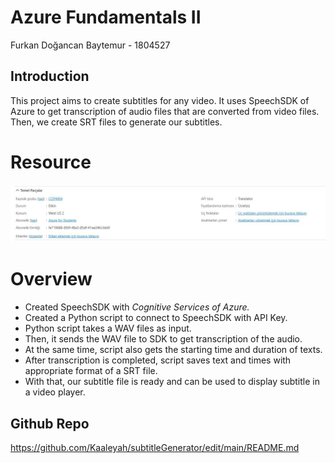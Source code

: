# Azure Fundamentals II

Furkan Doğancan Baytemur - 1804527

## Introduction

This project aims to create subtitles for any video. It uses SpeechSDK of Azure to get transcription of audio files that are converted from video files. Then, we create SRT files to generate our subtitles.

# Resource

![WhatsApp Image 2023-05-28 at 17.07.59.jpeg](resource.jpeg)

# Overview

- Created SpeechSDK with *Cognitive Services of Azure.*
- Created a Python script to connect to SpeechSDK with API Key.
- Python script takes a WAV files as input.
- Then, it sends the WAV file to SDK to get transcription of the audio.
- At the same time, script also gets the starting time and duration of texts.
- After transcription is completed, script saves text and times with appropriate format of a SRT file.
- With that, our subtitle file is ready and can be used to display subtitle in a video player.

## Github Repo
https://github.com/Kaaleyah/subtitleGenerator/edit/main/README.md
